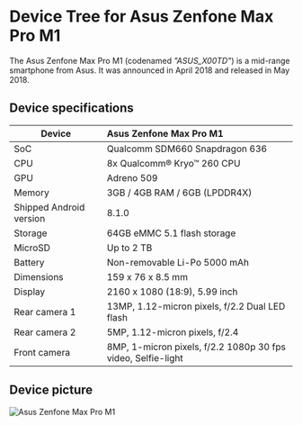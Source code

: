 # Device Tree for Asus Zenfone Max Pro M1
The Asus Zenfone Max Pro M1 (codenamed _"ASUS_X00TD"_) is a mid-range smartphone from Asus.
It was announced in April 2018 and released in May 2018.

## Device specifications

| Device                  | Asus Zenfone Max Pro M1                                     |
| ----------------------- | :---------------------------------------------------------- |
| SoC                     | Qualcomm SDM660 Snapdragon 636                              |
| CPU                     | 8x Qualcomm® Kryo™ 260 CPU                                  |
| GPU                     | Adreno 509                                                  |
| Memory                  | 3GB / 4GB RAM / 6GB (LPDDR4X)                               |
| Shipped Android version | 8.1.0                                                       |
| Storage                 | 64GB eMMC 5.1 flash storage                                 |
| MicroSD                 | Up to 2 TB                                                  |
| Battery                 | Non-removable Li-Po 5000 mAh                                |
| Dimensions              | 159 x 76 x 8.5 mm                                           |
| Display                 | 2160 x 1080 (18:9), 5.99 inch                               |
| Rear camera 1           | 13MP, 1.12-micron pixels, f/2.2 Dual LED flash              |
| Rear camera 2           | 5MP, 1.12-micron pixels, f/2.4                              |
| Front camera            | 8MP, 1-micron pixels, f/2.2 1080p 30 fps video, Selfie-light|

## Device picture

![Asus Zenfone Max Pro M1](https://www.asus.com/media/global/gallery/wbGroUmFQTCFJxbe_setting_xxx_0_90_end_2000.png)
